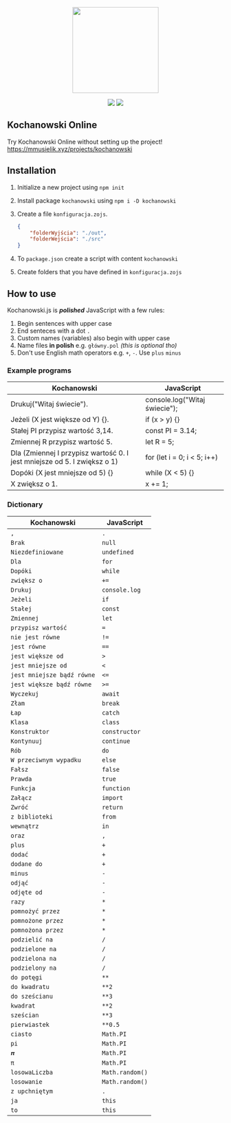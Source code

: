 <div align="center">
    
<img src="https://cdn.discordapp.com/attachments/739575474711166976/1005512112593961031/kochanowskiJSlogo512.png" width="200" />
    
<p>
<a href=""><img src="https://forthebadge.com/images/badges/gluten-free.svg" /></a>
<a href=""><img src="https://forthebadge.com/images/badges/powered-by-electricity.svg" /></a>
</p>
</div>

## Kochanowski Online

Try Kochanowski Online without setting up the project! https://mmusielik.xyz/projects/kochanowski

## Installation

1. Initialize a new project using `npm init`
2. Install package `kochanowski` using `npm i -D kochanowski`
3. Create a file `konfiguracja.zojs`.
    ```json
    {
        "folderWyjścia": "./out",
        "folderWejścia": "./src"
    }
    ```

4. To `package.json` create a script with content `kochanowski`
5. Create folders that you have defined in `konfiguracja.zojs`

## How to use

Kochanowski.js is ***polished*** JavaScript with a few rules:

1. Begin sentences with upper case
2. End senteces with a dot `.`
3. Custom names (variables) also begin with upper case
4. Name files **in polish** e.g. `główny.pol` *(this is optional tho)*
5. Don't use English math operators e.g. `+`, `-`. Use `plus` `minus`

### Example programs

Kochanowski | JavaScript
-|-
Drukuj("Witaj świecie"). | console.log("Witaj świecie");
Jeżeli (X jest większe od Y) {}. | if (x > y) {}
Stałej PI przypisz wartość 3,14. | const PI = 3.14;
Zmiennej R przypisz wartość 5. | let R = 5;
Dla (Zmiennej I przypisz wartość 0. I jest mniejsze od 5. I zwiększ o 1) | for (let i = 0; i < 5; i++)
Dopóki (X jest mniejsze od 5) {} | while (X < 5) {}
X zwiększ o 1. | x += 1;

### Dictionary

Kochanowski | JavaScript
-- | --
`,` | `.`
`Brak` | `null`
`Niezdefiniowane` | `undefined`
`Dla` | `for`
`Dopóki` | `while`
`zwiększ o` | `+=`
`Drukuj` | `console.log`
`Jeżeli` | `if`
`Stałej` | `const`
`Zmiennej` | `let`
`przypisz wartość` | `=`
`nie jest równe` | `!=`
`jest równe` | `==`
`jest większe od` | `>`
`jest mniejsze od` | `<`
`jest mniejsze bądź równe` | `<=`
`jest większe bądź równe` | `>=`
`Wyczekuj` | `await`
`Złam` | `break`
`Łap` | `catch`
`Klasa` | `class`
`Konstruktor` | `constructor`
`Kontynuuj` | `continue`
`Rób` | `do`
`W przeciwnym wypadku` | `else`
`Fałsz` | `false`
`Prawda` | `true`
`Funkcja` | `function`
`Załącz` | `import`
`Zwróć` | `return`
`z biblioteki` | `from`
`wewnątrz` | `in`
`oraz` | `,`
`plus` | `+`
`dodać` | `+`
`dodane do` | `+`
`minus` | `-`
`odjąć` | `-`
`odjęte od` | `-`
`razy` | `*`
`pomnożyć przez` | `*`
`pomnożone przez` | `*`
`pomnożona przez` | `*`
`podzielić na` | `/`
`podzielone na` | `/`
`podzielona na` | `/`
`podzielony na` | `/`
`do potęgi` | `**`
`do kwadratu` | `**2`
`do sześcianu` | `**3`
`kwadrat` | `**2`
`sześcian` | `**3`
`pierwiastek` | `**0.5`
`ciasto` | `Math.PI`
`pi` | `Math.PI`
`𝝅` | `Math.PI`
`π` | `Math.PI`
`losowaLiczba` | `Math.random()`
`losowanie` | `Math.random()`
`z upchniętym` | `.`
`ja` | `this`
`to` | `this`